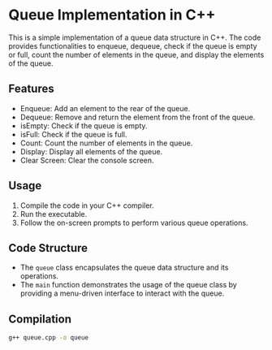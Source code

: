 # Queue Implementation in C++

This is a simple implementation of a queue data structure in C++. The code provides functionalities to enqueue, dequeue, check if the queue is empty or full, count the number of elements in the queue, and display the elements of the queue.

## Features
- Enqueue: Add an element to the rear of the queue.
- Dequeue: Remove and return the element from the front of the queue.
- isEmpty: Check if the queue is empty.
- isFull: Check if the queue is full.
- Count: Count the number of elements in the queue.
- Display: Display all elements of the queue.
- Clear Screen: Clear the console screen.

## Usage
1. Compile the code in your C++ compiler.
2. Run the executable.
3. Follow the on-screen prompts to perform various queue operations.

## Code Structure
- The `queue` class encapsulates the queue data structure and its operations.
- The `main` function demonstrates the usage of the queue class by providing a menu-driven interface to interact with the queue.

## Compilation
```bash
g++ queue.cpp -o queue
